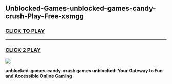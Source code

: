 
## Unblocked-Games-unblocked-games-candy-crush-Play-Free-xsmgg
<h3>
<a href="https://clearcache.space/e2bc6b?title=unblocked-games-candy-crush&ref=21A">CLICK TO PLAY</a></h3>
<hr>

<h3>
<a href="https://clearcache.space/e2bc6b?title=unblocked-games-candy-crush&ref=21A">CLICK 2 PLAY</a>
  
</h3>

<a href="https://clearcache.space/e2bc6b?title=unblocked-games-candy-crush&ref=21A"><img src="https://clearcache.store/games.png"></a>


**unblocked-games-candy-crush games unblocked: Your Gateway to Fun and Accessible Online Gaming**
